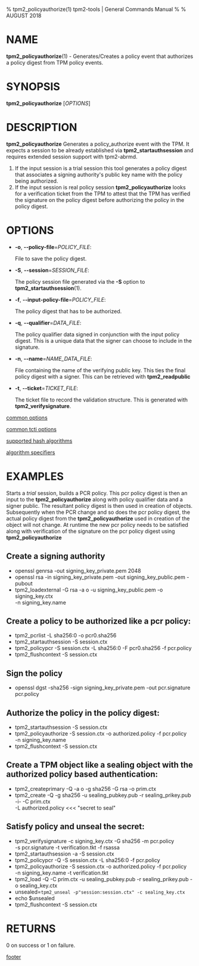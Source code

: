 % tpm2_policyauthorize(1) tpm2-tools | General Commands Manual
%
% AUGUST 2018

# NAME

**tpm2_policyauthorize**(1) - Generates/Creates a policy event that authorizes
a policy digest from TPM policy events.

# SYNOPSIS

**tpm2_policyauthorize** [*OPTIONS*]

# DESCRIPTION

**tpm2_policyauthorize** Generates a policy_authorize event with the TPM. It expects a session to be already established via **tpm2_startauthsession** and requires extended session support with tpm2-abrmd.
1. If the input session is a trial session this tool generates a policy digest that associates a signing authority's public key name with the policy being
authorized.
2. If the input session is real policy session **tpm2_policyauthorize**
looks for a verification ticket from the TPM to attest that the TPM has verified the signature on the policy digest before authorizing the policy in the policy digest.

# OPTIONS

  * **-o**, **--policy-file**=_POLICY\_FILE_:

    File to save the policy digest.

  * **-S**, **--session**=_SESSION_FILE_:

    The policy session file generated via the **-S** option to
    **tpm2_startauthsession**(1).

  * **-f**, **--input-policy-file**=_POLICY\_FILE_:

    The policy digest that has to be authorized.

  * **-q**, **--qualifier**=_DATA_FILE_:

    The policy qualifier data signed in conjunction with the input policy digest.
    This is a unique data that the signer can choose to include in the signature.

  * **-n**, **--name**=_NAME\_DATA\_FILE_:

    File containing the name of the verifying public key. This ties the final
    policy digest with a signer. This can be retrieved with **tpm2_readpublic**

  * **-t**, **--ticket**=_TICKET\_FILE_:

    The ticket file to record the validation structure. This is generated with
    **tpm2_verifysignature**.

[common options](common/options.md)

[common tcti options](common/tcti.md)

[supported hash algorithms](common/hash.md)

[algorithm specifiers](common/alg.md)

# EXAMPLES

Starts a *trial* session, builds a PCR policy. This pcr policy digest is then
an input to the **tpm2_policyauthorize** along with policy qualifier data and a
signer public. The resultant policy digest is then used in creation of objects.
Subsequently when the PCR change and so does the pcr policy digest, the actual
policy digest from the **tpm2_policyauthorize** used in creation of the object
will not change. At runtime the new pcr policy needs to be satisfied along with
verification of the signature on the pcr policy digest using **tpm2_policyauthorize**

## Create a signing authority
* openssl genrsa -out signing_key_private.pem 2048
* openssl rsa -in signing_key_private.pem -out signing_key_public.pem -pubout
* tpm2_loadexternal -G rsa -a o -u signing_key_public.pem -o signing_key.ctx\
 -n signing_key.name

## Create a policy to be authorized like a pcr policy:
* tpm2_pcrlist -L sha256:0 -o pcr0.sha256
* tpm2_startauthsession -S session.ctx
* tpm2_policypcr -S session.ctx -L sha256:0 -F pcr0.sha256 -f pcr.policy
* tpm2_flushcontext -S session.ctx

## Sign the policy
* openssl dgst -sha256 -sign signing_key_private.pem -out pcr.signature pcr.policy

## Authorize the policy in the policy digest:
* tpm2_startauthsession -S session.ctx
* tpm2_policyauthorize -S session.ctx -o authorized.policy -f pcr.policy\
 -n signing_key.name
* tpm2_flushcontext -S session.ctx

## Create a TPM object like a sealing object with the authorized policy based authentication:
* tpm2_createprimary -Q -a o -g sha256 -G rsa -o prim.ctx
* tpm2_create -Q -g sha256 -u sealing_pubkey.pub -r sealing_prikey.pub -i- -C prim.ctx\
 -L authorized.policy <<< "secret to seal"

## Satisfy policy and unseal the secret:
* tpm2_verifysignature -c signing_key.ctx -G sha256 -m pcr.policy\
 -s pcr.signature -t verification.tkt -f rsassa
* tpm2_startauthsession -a -S session.ctx
* tpm2_policypcr -Q -S session.ctx -L sha256:0 -f pcr.policy
* tpm2_policyauthorize -S session.ctx -o authorized.policy -f pcr.policy\
 -n signing_key.name -t verification.tkt
* tpm2_load -Q -C prim.ctx -u sealing_pubkey.pub -r sealing_prikey.pub -o sealing_key.ctx
* unsealed=`tpm2_unseal -p"session:session.ctx" -c sealing_key.ctx`
* echo $unsealed
* tpm2_flushcontext -S session.ctx

# RETURNS

0 on success or 1 on failure.

[footer](common/footer.md)
